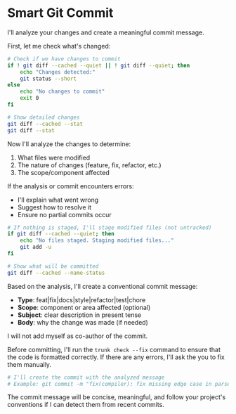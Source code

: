 # Smart Git Commit

I'll analyze your changes and create a meaningful commit message.

First, let me check what's changed:

```bash
# Check if we have changes to commit
if ! git diff --cached --quiet || ! git diff --quiet; then
    echo "Changes detected:"
    git status --short
else
    echo "No changes to commit"
    exit 0
fi

# Show detailed changes
git diff --cached --stat
git diff --stat
```

Now I'll analyze the changes to determine:

1. What files were modified
2. The nature of changes (feature, fix, refactor, etc.)
3. The scope/component affected

If the analysis or commit encounters errors:

- I'll explain what went wrong
- Suggest how to resolve it
- Ensure no partial commits occur

```bash
# If nothing is staged, I'll stage modified files (not untracked)
if git diff --cached --quiet; then
    echo "No files staged. Staging modified files..."
    git add -u
fi

# Show what will be committed
git diff --cached --name-status
```

Based on the analysis, I'll create a conventional commit message:

- **Type**: feat|fix|docs|style|refactor|test|chore
- **Scope**: component or area affected (optional)
- **Subject**: clear description in present tense
- **Body**: why the change was made (if needed)

I will not add myself as co-author of the commit.

Before committing, I'll run the `trunk check --fix` command to ensure that the
code is formatted correctly. If there are any errors, I'll ask the you to fix
them manually.

```bash
# I'll create the commit with the analyzed message
# Example: git commit -m "fix(compiler): fix missing edge case in parser"
```

The commit message will be concise, meaningful, and follow your project's
conventions if I can detect them from recent commits.
